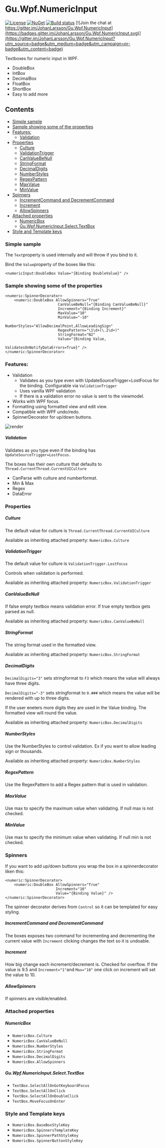 # Gu.Wpf.NumericInput
[![License](https://img.shields.io/badge/license-MIT-blue.svg)](LICENSE.md) [![NuGet](https://img.shields.io/nuget/v/Gu.Wpf.NumericInput.svg)](https://www.nuget.org/packages/Gu.Wpf.NumericInput/)
[![Build status](https://ci.appveyor.com/api/projects/status/a92oxrywc9nv7f21?svg=true)](https://ci.appveyor.com/project/JohanLarsson/gu-wpf-numericinput)
[![Join the chat at https://gitter.im/JohanLarsson/Gu.Wpf.NumericInput](https://badges.gitter.im/JohanLarsson/Gu.Wpf.NumericInput.svg)](https://gitter.im/JohanLarsson/Gu.Wpf.NumericInput?utm_source=badge&utm_medium=badge&utm_campaign=pr-badge&utm_content=badge)

Textboxes for numeric input in WPF.
- DoubleBox
- IntBox
- DecimalBox
- FloatBox
- ShortBox
- Easy to add more

## Contents

- [Simple sample](#simple-sample)
- [Sample showing some of the properties](#sample-showing-some-of-the-properties)
- [Features:](#features)
    - [Validation](#validation)
- [Properties](#properties)
    - [Culture](#culture)
    - [ValidationTrigger](#validationtrigger)
    - [CanValueBeNull](#canvaluebenull)
    - [StringFormat](#stringformat)
    - [DecimalDigits](#decimaldigits)
    - [NumberStyles](#numberstyles)
    - [RegexPattern](#regexpattern)
    - [MaxValue](#maxvalue)
    - [MinValue](#minvalue)
- [Spinners](#spinners)
    - [IncrementCommand and DecrementCommand](#incrementcommand-and-decrementcommand)
    - [Increment](#increment)
    - [AllowSpinners](#allowspinners)
- [Attached properties](#attached-properties)
    - [NumericBox](#numericbox)
    - [Gu.Wpf.NumericInput.Select.TextBox](#guwpfnumericinputselecttextbox)
- [Style and Template keys](#style-and-template-keys)
    
### Simple sample
The `Text`property is used internally and will throw if you bind to it.

Bind the `Value`property of the boxes like this:
```
<numericInput:DoubleBox Value="{Binding DoubleValue}" />
```
### Sample showing some of the properties
```
<numeric:SpinnerDecorator>
    <numeric:DoubleBox AllowSpinners="True"
                        CanValueBeNull="{Binding CanValueBeNull}"
                        Increment="{Binding Increment}"
                        MaxValue="10"
                        MinValue="-10"
                        NumberStyles="AllowDecimalPoint,AllowLeadingSign"
                        RegexPattern="\1\d+(\.2\d+)"
                        StringFormat="N2"
                        Value="{Binding Value,
                                        ValidatesOnNotifyDataErrors=True}" />
</numeric:SpinnerDecorator>
```

### Features:
- Validation
  - Validates as you type even with UpdateSourceTrigger=LostFocus for the binding. Configurable via `ValidationTrigger`
  - Uses vanilla WPF validation
  - If there is a validation error no value is sent to the viewmodel.
- Works with WPF focus.
- Formatting using formatted view and edit view.
- Compatible with WPF undo/redo.
- SpinnerDecorator for up/down buttons.

![render](http://i.imgur.com/ru5TESv.gif)

##### Validation
Validates as you type even if the binding has `UpdateSourceTrigger=LostFocus.`

The boxes has their own culture that defaults to `Thread.CurrentThread.CurrentUICulture`
- CanParse with culture and numberformat.
- Min & Max
- Regex
- DataError

### Properties
##### Culture
The default value for culture is `Thread.CurrentThread.CurrentUICulture`

Available as inheriting attached property: `NumericBox.Culture`

##### ValidationTrigger
The default value for culture is `ValidationTrigger.LostFocus`

Controls when validation is performed.

Available as inheriting attached property: `NumericBox.ValidationTrigger`

##### CanValueBeNull
If false empty textbox means validation error. If true empty textbox gets parsed as null.

Available as inheriting attached property: `NumericBox.CanValueBeNull`

##### StringFormat
The string format used in the formatted view.

Available as inheriting attached property: `NumericBox.StringFormat`

##### DecimalDigits
`DecimalDigits="3"` sets stringformat to `F3` which means the value will always have three digits.

`DecimalDigits="-3"` sets stringformat to `0.###` which means the value will be rendered with up to three digits.

If the user eneters more digits they are used in the Value binding. The formatted view will round the value.

Available as inheriting attached property: `NumericBox.DecimalDigits`

##### NumberStyles
Use the NumberStyles to control validation. Ex if you want to allow leading sign or thousands.

Available as inheriting attached property: `NumericBox.NumberStyles`

##### RegexPattern
Use the RegexPattern to add a Regex pattern that is used in validation.

##### MaxValue
Use max to specify the maximum value when validating. If null max is not checked.

##### MinValue
Use max to specify the minimum value when validating. If null min is not checked.

### Spinners
If you want to add up/down buttons you wrap the box in a spinnerdecorator liken this:

```
<numeric:SpinnerDecorator>
    <numeric:DoubleBox AllowSpinners="True"
                       Increment="10"
                       Value="{Binding Value}" />
</numeric:SpinnerDecorator>
```

The spinner decorator derives from `Control` so it can be templated for easy styling.

##### IncrementCommand and DecrementCommand
The boxes exposes two command for incrementing and decrementing the current value with `Increment` clicking changes the text so it is undoable.

##### Increment
How big change each increment/decrement is. Checked for overflow.
If the value is 9.5 and `Increment="1"`and `Max="10"` one click on increment will set the value to 10. 

##### AllowSpinners
If spinners are visible/enabled.

### Attached properties
##### NumericBox
- `NumericBox.Culture`
- `NumericBox.CanValueBeNull`
- `NumericBox.NumberStyles`
- `NumericBox.StringFormat`
- `NumericBox.DecimalDigits`
- `NumericBox.AllowSpinners`

##### Gu.Wpf.NumericInput.Select.TextBox
- `TextBox.SelectAllOnGotKeyboardFocus`
- `TextBox.SelectAllOnClick`
- `TextBox.SelectAllOnDoubleClick`
- `TextBox.MoveFocusOnEnter`

### Style and Template keys
- `NumericBox.BaseBoxStyleKey`
- `NumericBox.SpinnersTemplateKey`
- `NumericBox.SpinnerPathStyleKey`
- `NumericBox.SpinnerButtonStyleKey`
